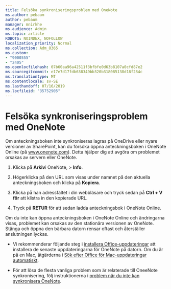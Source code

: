 ```yaml
---
title: Felsöka synkroniseringsproblem med OneNote
ms.author: pebaum
author: pebaum
manager: mnirkhe
ms.audience: Admin
ms.topic: article
ROBOTS: NOINDEX, NOFOLLOW
localization_priority: Normal
ms.collection: Adm_O365
ms.custom:
- "9000555"
- "2405"
ms.openlocfilehash: 07b60aa96a42511f3bfbfe0d63b8107a0cfd87e2
ms.sourcegitcommit: e17e7d17fdb638349bb320b318085138d18f284c
ms.translationtype: MT
ms.contentlocale: sv-SE
ms.lasthandoff: 07/16/2019
ms.locfileid: "35752905"
---
```

# <a name="troubleshoot-onenote-sync-issues"></a>Felsöka synkroniseringsproblem med OneNote

Om anteckningsboken inte synkroniseras lagras på OneDrive eller nyare versioner av SharePoint, kan du försöka öppna anteckningsboken i OneNote Online (på www.onenote.com). Detta hjälper dig att avgöra om problemet orsakas av servern eller OneNote.

1. Klicka på **Arkiv**i OneNote, > **Info**.

2. Högerklicka på den URL som visas under namnet på den aktuella anteckningsboken och klicka på **Kopiera**.

3. Klicka på han adressfältet i din webbläsare och tryck sedan på **Ctrl + V för** att klistra in den kopierade URL.

4. Tryck på **RETUR** för att sedan ladda anteckningsbok i OneNote Online.

Om du inte kan öppna anteckningsboken i OneNote Online och ändringarna visas, problemet kan orsakas av den stationära versionen av OneNote. Stänga och öppna den bärbara datorn rensar oftast och återställer anslutningen lyckas.

* Vi rekommenderar följande steg i [installera Office-uppdateringar](https://support.office.com/article/Install-Office-updates-2ab296f3-7f03-43a2-8e50-46de917611c5) att installera de senaste uppdateringarna för OneNote på datorn. Om du är på en Mac, åtgärderna i [Sök efter Office för Mac-uppdateringar automatiskt](https://support.office.com/article/update-office-for-mac-automatically-bfd1e497-c24d-4754-92ab-910a4074d7c1).

* För att lösa de flesta vanliga problem som är relaterade till OneeNote synkronisering, följ instruktionerna i [problem när du inte kan synkronisera OneNote](https://support.office.com/article/Fix-issues-when-you-can-t-sync-OneNote-299495ef-66d1-448f-90c1-b785a6968d45).
